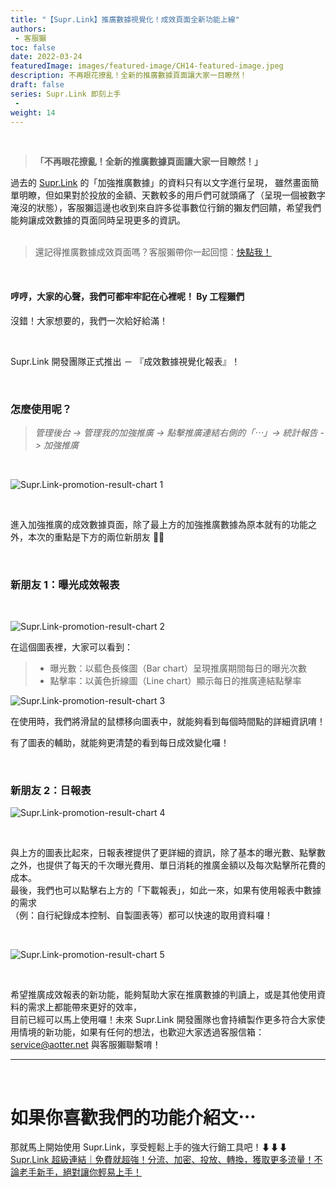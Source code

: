 ```yaml
---
title: "【Supr.Link】推廣數據視覺化！成效頁面全新功能上線"
authors:
 - 客服獺
toc: false
date: 2022-03-24
featuredImage: images/featured-image/CH14-featured-image.jpeg
description: 不再眼花撩亂！全新的推廣數據頁面讓大家一目瞭然！
draft: false
series: Supr.Link 即刻上手
 - 
weight: 14
---
```


<br>

> **「不再眼花撩亂！全新的推廣數據頁面讓大家一目瞭然！」**


過去的 <a href="https://console.supr.link" target="_blank">Supr.Link</a> 的「加強推廣數據」的資料只有以文字進行呈現，
雖然畫面簡單明瞭，但如果對於投放的金額、天數較多的用戶們可就頭痛了（呈現一個被數字淹沒的狀態），客服獺這邊也收到來自許多從事數位行銷的獺友們回饋，希望我們能夠讓成效數據的頁面同時呈現更多的資訊。
<br>
<br>

> 還記得推廣數據成效頁面嗎？客服獺帶你一起回憶：<a href="https://davidtty990.github.io/posts/supr.link-tutorial/ch06/" target="_blank">快點我！</a>

<br>

#### 哼哼，大家的心聲，我們可都牢牢記在心裡呢！ By 工程獺們

沒錯！大家想要的，我們一次給好給滿！

<br>

Supr.Link 開發團隊正式推出 － 『成效數據視覺化報表』！

<br>

### 怎麼使用呢？

> *管理後台 -> 管理我的加強推廣 -> 點擊推廣連結右側的「⋯」-> 統計報告 -> 加強推廣*

<br>

![Supr.Link-promotion-result-chart 1](/static/CH14/CH14PH02.png)

<br>

進入加強推廣的成效數據頁面，除了最上方的加強推廣數據為原本就有的功能之外，本次的重點是下方的兩位新朋友 🎉🎉

<br>

### 新朋友 1：曝光成效報表

<br>

![Supr.Link-promotion-result-chart 2](/static/CH14/CH14PH03.png)

在這個圖表裡，大家可以看到：

> - 曝光數：以藍色長條圖（Bar chart）呈現推廣期間每日的曝光次數<br>
> - 點擊率：以黃色折線圖（Line chart）顯示每日的推廣連結點擊率

![Supr.Link-promotion-result-chart 3](/static/CH14/CH14PH04.png)

在使用時，我們將滑鼠的鼠標移向圖表中，就能夠看到每個時間點的詳細資訊唷！
<br>

有了圖表的輔助，就能夠更清楚的看到每日成效變化囉！

<br>

### 新朋友 2：日報表

![Supr.Link-promotion-result-chart 4](/static/CH14/CH14PH05.png)

<br>

與上方的圖表比起來，日報表裡提供了更詳細的資訊，除了基本的曝光數、點擊數之外，也提供了每天的千次曝光費用、單日消耗的推廣金額以及每次點擊所花費的成本。 <br>
最後，我們也可以點擊右上方的「下載報表」，如此一來，如果有使用報表中數據的需求<br>（例：自行紀錄成本控制、自製圖表等）都可以快速的取用資料囉！

<br>

![Supr.Link-promotion-result-chart 5](/static/CH14/CH14PH06.png)

<br>

希望推廣成效報表的新功能，能夠幫助大家在推廣數據的判讀上，或是其他使用資料的需求上都能帶來更好的效率，<br>
目前已經可以馬上使用囉！未來 Supr.Link 開發團隊也會持續製作更多符合大家使用情境的新功能，如果有任何的想法，也歡迎大家透過客服信箱：<a href="mailto:service@aotter.net" target="_blank"> service@aotter.net</a>  與客服獺聯繫唷！


---
<br>

# 如果你喜歡我們的功能介紹文⋯
那就馬上開始使用 Supr.Link，享受輕鬆上手的強大行銷工具吧！⬇⬇⬇<br>
<a href="https://console.supr.link" target="_blank"> Supr.Link 超級連結｜免費就超強！分流、加密、投放、轉換，獲取更多流量！不論老手新手，絕對讓你輕易上手！</a>
<br>
<br>

